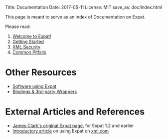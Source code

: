 Title: Documentation
Date: 2017-05-11
License: MIT
save_as: doc/index.html

This page is meant to serve as an index of Documentation on Expat.

Please read:

 1. [Welcome to Expat!](../)
 1. [Getting Started](getting-started/)
 1. [XML Security](xml-security/)
 1. [Common Pitfalls](common-pitfalls/)


# Other Resources

* [Software using Expat](users/)
* [Bindings & 3rd-party Wrappers](references/)


# External Articles and References

* [James Clark's original Expat page](http://www.jclark.com/xml/expat.html), for Expat 1.2 and earlier
* [Introductory article](http://www.xml.com/pub/1999/09/expat/index.html) on using Expat on [xml.com](http://www.xml.com/)
